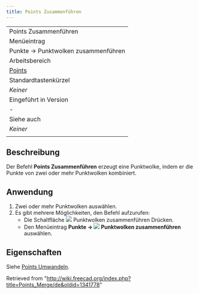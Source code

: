 ```yaml
---
title: Points Zusammenführen
---
```

|  |
| --- |
| Points Zusammenführen |
| Menüeintrag |
| Punkte → Punktwolken zusammenführen |
| Arbeitsbereich |
| [Points](/Points_Workbench/de "Points Workbench/de") |
| Standardtastenkürzel |
| *Keiner* |
| Eingeführt in Version |
| - |
| Siehe auch |
| *Keiner* |
|  |

## Beschreibung

Der Befehl **Points Zusammenführen** erzeugt eine Punktwolke, indem er die Punkte von zwei oder mehr Punktwolken kombiniert.

## Anwendung

1. Zwei oder mehr Punktwolken auswählen.
2. Es gibt mehrere Möglichkeiten, den Befehl aufzurufen:
   * Die Schaltfläche ![](/images/Points_Merge.svg) Punktwolken zusammenführen Drücken.
   * Den Menüeintrag **Punkte → ![](/images/Points_Merge.svg) Punktwolken zusammenführen** auswählen.

## Eigenschaften

Siehe [Points Umwandeln](/Points_Convert/de "Points Convert/de").

Retrieved from "<http://wiki.freecad.org/index.php?title=Points_Merge/de&oldid=1341778>"